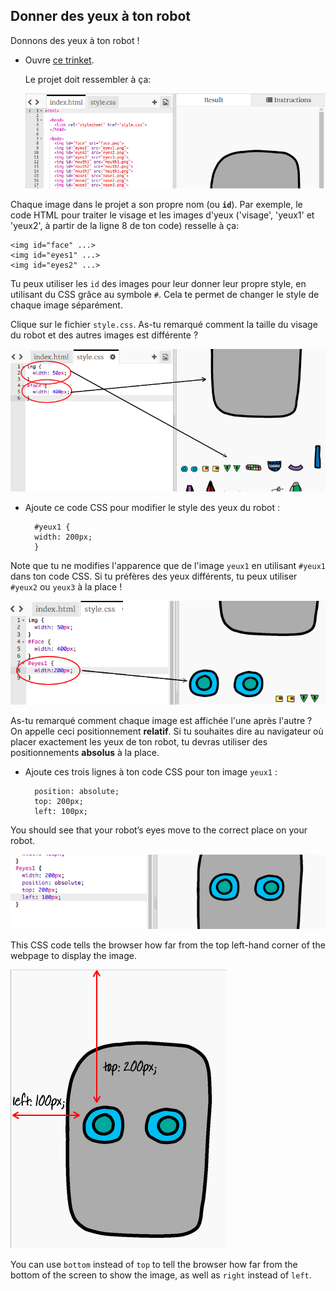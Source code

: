 ## Donner des yeux à ton robot

Donnons des yeux à ton robot !

+ Ouvre [ce trinket](http://jumpto.cc/web-robot).
    
    Le projet doit ressembler à ça:
    
    ![screenshot](images/robot-starter.png)

Chaque image dans le projet a son propre nom (ou **`id`**). Par exemple, le code HTML pour traiter le visage et les images d'yeux ('visage', 'yeux1' et 'yeux2', à partir de la ligne 8 de ton code) resselle à ça:

    <img id="face" ...>
    <img id="eyes1" ...>
    <img id="eyes2" ...>
    

Tu peux utiliser les `id` des images pour leur donner leur propre style, en utilisant du CSS grâce au symbole `#`. Cela te permet de changer le style de chaque image séparément.

Clique sur le fichier `style.css`. As-tu remarqué comment la taille du visage du robot et des autres images est différente ?

![screenshot](images/robot-id.png)

+ Ajoute ce code CSS pour modifier le style des yeux du robot :
    
        #yeux1 {
        width: 200px;
        }
        

Note que tu ne modifies l'apparence que de l'image `yeux1` en utilisant `#yeux1` dans ton code CSS. Si tu préfères des yeux différents, tu peux utiliser `#yeux2` ou `yeux3` à la place !

![screenshot](images/robot-eyes-width.png)

As-tu remarqué comment chaque image est affichée l'une après l'autre ? On appelle ceci positionnement **relatif**. Si tu souhaites dire au navigateur où placer exactement les yeux de ton robot, tu devras utiliser des positionnements **absolus** à la place.

+ Ajoute ces trois lignes à ton code CSS pour ton image `yeux1` :
    
        position: absolute;
        top: 200px;
        left: 100px;
        

You should see that your robot’s eyes move to the correct place on your robot.

![screenshot](images/robot-eyes-position.png)

This CSS code tells the browser how far from the top left-hand corner of the webpage to display the image.

![screenshot](images/robot-eyes-position2.png)

You can use `bottom` instead of `top` to tell the browser how far from the bottom of the screen to show the image, as well as `right` instead of `left`.